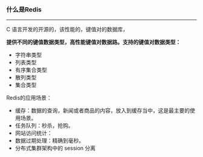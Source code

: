 ### 什么是Redis

---

C 语言开发的开源的，该性能的，键值对的数据库，



**提供不同的键值数据类型，高性能键值对数据路。支持的键值对数据类型：**

- 字符串类型
- 列表类型
- 有序集合类型
- 散列类型
- 集合类型



Redis的应用场景：

- 缓存：数据的查询，新闻或者商品的内容，放入到缓存当中，这是最主要的使用场景。
- 任务队列：秒杀，抢购。
- 网站访问统计：
- 数据过期处理：精确到毫秒。
- 分布式集群架构中的 session 分离

